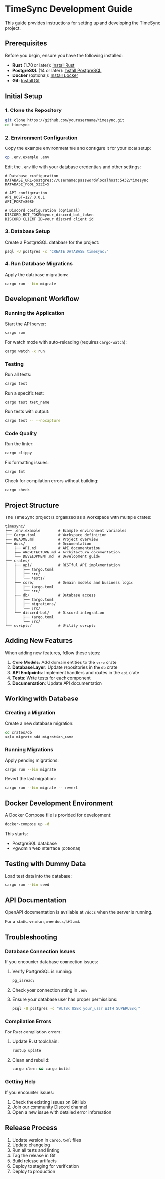 # TimeSync Development Guide

This guide provides instructions for setting up and developing the TimeSync project.

## Prerequisites

Before you begin, ensure you have the following installed:

- **Rust** (1.70 or later): [Install Rust](https://www.rust-lang.org/tools/install)
- **PostgreSQL** (14 or later): [Install PostgreSQL](https://www.postgresql.org/download/)
- **Docker** (optional): [Install Docker](https://docs.docker.com/get-docker/)
- **Git**: [Install Git](https://git-scm.com/downloads)

## Initial Setup

### 1. Clone the Repository

```bash
git clone https://github.com/yourusername/timesync.git
cd timesync
```

### 2. Environment Configuration

Copy the example environment file and configure it for your local setup:

```bash
cp .env.example .env
```

Edit the `.env` file with your database credentials and other settings:

```
# Database configuration
DATABASE_URL=postgres://username:password@localhost:5432/timesync
DATABASE_POOL_SIZE=5

# API configuration
API_HOST=127.0.0.1
API_PORT=8080

# Discord configuration (optional)
DISCORD_BOT_TOKEN=your_discord_bot_token
DISCORD_CLIENT_ID=your_discord_client_id
```

### 3. Database Setup

Create a PostgreSQL database for the project:

```bash
psql -U postgres -c "CREATE DATABASE timesync;"
```

### 4. Run Database Migrations

Apply the database migrations:

```bash
cargo run --bin migrate
```

## Development Workflow

### Running the Application

Start the API server:

```bash
cargo run
```

For watch mode with auto-reloading (requires `cargo-watch`):

```bash
cargo watch -x run
```

### Testing

Run all tests:

```bash
cargo test
```

Run a specific test:

```bash
cargo test test_name
```

Run tests with output:

```bash
cargo test -- --nocapture
```

### Code Quality

Run the linter:

```bash
cargo clippy
```

Fix formatting issues:

```bash
cargo fmt
```

Check for compilation errors without building:

```bash
cargo check
```

## Project Structure

The TimeSync project is organized as a workspace with multiple crates:

```
timesync/
├── .env.example        # Example environment variables
├── Cargo.toml          # Workspace definition
├── README.md           # Project overview
├── docs/               # Documentation
│   ├── API.md          # API documentation
│   ├── ARCHITECTURE.md # Architecture documentation
│   └── DEVELOPMENT.md  # Development guide
├── crates/
│   ├── api/            # RESTful API implementation
│   │   ├── Cargo.toml
│   │   ├── src/
│   │   └── tests/
│   ├── core/           # Domain models and business logic
│   │   ├── Cargo.toml
│   │   └── src/
│   ├── db/             # Database access
│   │   ├── Cargo.toml
│   │   ├── migrations/
│   │   └── src/
│   └── discord-bot/    # Discord integration
│       ├── Cargo.toml
│       └── src/
└── scripts/            # Utility scripts
```

## Adding New Features

When adding new features, follow these steps:

1. **Core Models**: Add domain entities to the `core` crate
2. **Database Layer**: Update repositories in the `db` crate
3. **API Endpoints**: Implement handlers and routes in the `api` crate
4. **Tests**: Write tests for each component
5. **Documentation**: Update API documentation

## Working with Database

### Creating a Migration

Create a new database migration:

```bash
cd crates/db
sqlx migrate add migration_name
```

### Running Migrations

Apply pending migrations:

```bash
cargo run --bin migrate
```

Revert the last migration:

```bash
cargo run --bin migrate -- revert
```

## Docker Development Environment

A Docker Compose file is provided for development:

```bash
docker-compose up -d
```

This starts:
- PostgreSQL database
- PgAdmin web interface (optional)

## Testing with Dummy Data

Load test data into the database:

```bash
cargo run --bin seed
```

## API Documentation

OpenAPI documentation is available at `/docs` when the server is running.

For a static version, see `docs/API.md`.

## Troubleshooting

### Database Connection Issues

If you encounter database connection issues:

1. Verify PostgreSQL is running:
   ```bash
   pg_isready
   ```

2. Check your connection string in `.env`

3. Ensure your database user has proper permissions:
   ```bash
   psql -U postgres -c "ALTER USER your_user WITH SUPERUSER;"
   ```

### Compilation Errors

For Rust compilation errors:

1. Update Rust toolchain:
   ```bash
   rustup update
   ```

2. Clean and rebuild:
   ```bash
   cargo clean && cargo build
   ```

### Getting Help

If you encounter issues:

1. Check the existing issues on GitHub
2. Join our community Discord channel
3. Open a new issue with detailed error information

## Release Process

1. Update version in `Cargo.toml` files
2. Update changelog
3. Run all tests and linting
4. Tag the release in Git
5. Build release artifacts
6. Deploy to staging for verification
7. Deploy to production